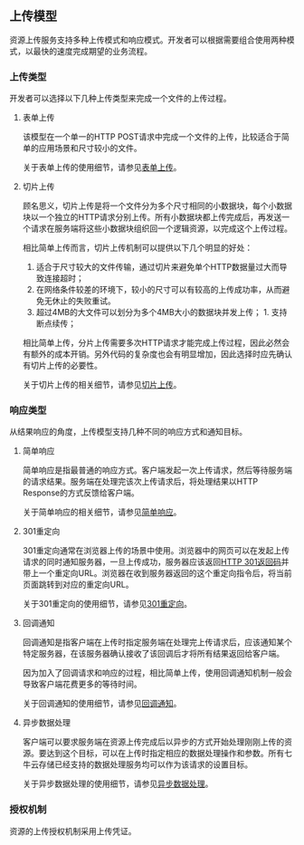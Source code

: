 <a name="upload-models"></a>
## 上传模型

资源上传服务支持多种上传模式和响应模式。开发者可以根据需要组合使用两种模式，以最快的速度完成期望的业务流程。

<a name="upload-types"></a>
### 上传类型

开发者可以选择以下几种上传类型来完成一个文件的上传过程。

1. 表单上传

	该模型在一个单一的HTTP POST请求中完成一个文件的上传，比较适合于简单的应用场景和尺寸较小的文件。
	
	关于表单上传的使用细节，请参见[表单上传]()。
	
1. 切片上传

	顾名思义，切片上传是将一个文件分为多个尺寸相同的小数据块，每个小数据块以一个独立的HTTP请求分别上传。所有小数据块都上传完成后，再发送一个请求在服务端将这些小数据块组织回一个逻辑资源，以完成这个上传过程。
	
	相比简单上传而言，切片上传机制可以提供以下几个明显的好处：
	
	1. 适合于尺寸较大的文件传输，通过切片来避免单个HTTP数据量过大而导致连接超时；
	1. 在网络条件较差的环境下，较小的尺寸可以有较高的上传成功率，从而避免无休止的失败重试。
	1. 超过4MB的大文件可以划分为多个4MB大小的数据块并发上传；	1. 支持断点续传；
	
	相比简单上传，分片上传需要多次HTTP请求才能完成上传过程，因此必然会有额外的成本开销。另外代码的复杂度也会有明显增加，因此选择时应先确认有切片上传的必要性。
	
	关于切片上传的相关细节，请参见[切片上传]()。
	
<a name="response-types"></a>
### 响应类型	
	
从结果响应的角度，上传模型支持几种不同的响应方式和通知目标。

1. 简单响应

	简单响应是指最普通的响应方式。客户端发起一次上传请求，然后等待服务端的请求结果。服务端在处理完该次上传请求后，将处理结果以HTTP Response的方式反馈给客户端。
	
	关于简单响应的相关细节，请参见[简单响应]()。
	
1. 301重定向

	301重定向通常在浏览器上传的场景中使用。浏览器中的网页可以在发起上传请求的同时通知服务器，一旦上传成功，服务器应该返回[HTTP 301返回码]()并带上一个重定向URL。浏览器在收到服务器返回的这个重定向指令后，将当前页面跳转到对应的重定向URL。
	
	关于301重定向的使用细节，请参见[301重定向]()。
	
1. 回调通知

	回调通知是指客户端在上传时指定服务端在处理完上传请求后，应该通知某个特定服务器，在该服务器确认接收了该回调后才将所有结果返回给客户端。
	
	因为加入了回调请求和响应的过程，相比简单上传，使用回调通知机制一般会导致客户端花费更多的等待时间。
	
	关于回调通知的使用细节，请参见[回调通知]()。
	
1. 异步数据处理

	客户端可以要求服务端在资源上传完成后以异步的方式开始处理刚刚上传的资源。要达到这个目标，可以在上传时指定相应的数据处理操作和参数。所有七牛云存储已经支持的数据处理服务均可以作为该请求的设置目标。
	
	关于异步数据处理的使用细节，请参见[异步数据处理]()。
	
### 授权机制

资源的上传授权机制采用上传凭证。